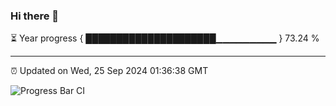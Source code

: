 ### Hi there 👋

⏳ Year progress { █████████████████████▁▁▁▁▁▁▁▁▁ } 73.24 %

---

⏰ Updated on Wed, 25 Sep 2024 01:36:38 GMT

![Progress Bar CI](https://github.com/liununu/liununu/workflows/Progress%20Bar%20CI/badge.svg)
